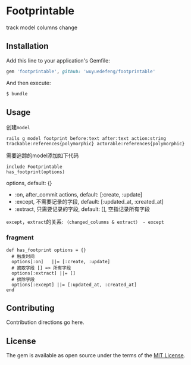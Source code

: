 # Footprintable
track model columns change

## Installation
Add this line to your application's Gemfile:

```ruby
gem 'footprintable', github: 'wuyuedefeng/footprintable'
```

And then execute:
```bash
$ bundle
```

## Usage
创建`model`
```
rails g model footprint before:text after:text action:string trackable:references{polymorphic} actorable:references{polymorphic}
```

需要追踪的model添加如下代码
```
include Footprintable
has_footprint(options) 
```
options, default: {}
* :on, after_commit actions, default: [:create, :update]
* :except, 不需要记录的字段, default: [:updated_at, :created_at]
* :extract, 只需要记录的字段, default: [], 空指记录所有字段

`except`，`extract`的关系: `（changed_columns & extract） - except`

### fragment
```
def has_footprint options = {}
  # 触发时间
  options[:on]   ||= [:create, :update]
  # 摘取字段 [] => 所有字段
  options[:extract] ||= []
  # 排除字段
  options[:except] ||= [:updated_at, :created_at]
end
```

## Contributing
Contribution directions go here.

## License
The gem is available as open source under the terms of the [MIT License](http://opensource.org/licenses/MIT).
